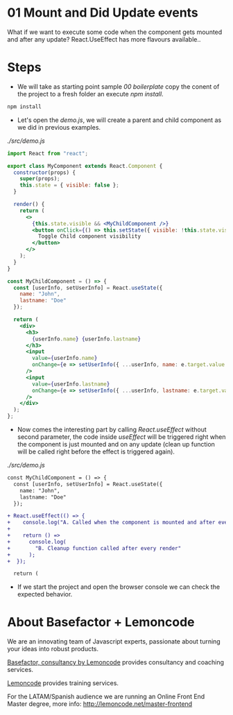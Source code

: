 # 01 Mount and Did Update events

What if we want to execute some code when the component gets mounted
and after any update? React.UseEffect has more flavours available..

# Steps

- We will take as starting point sample _00 boilerplate_ copy the conent of the
  project to a fresh folder an execute _npm install_.

```bash
npm install
```

- Let's open the _demo.js_, we will create a parent and child component as
  we did in previous examples.

_./src/demo.js_

```jsx
import React from "react";

export class MyComponent extends React.Component {
  constructor(props) {
    super(props);
    this.state = { visible: false };
  }

  render() {
    return (
      <>
        {this.state.visible && <MyChildComponent />}
        <button onClick={() => this.setState({ visible: !this.state.visible })}>
          Toggle Child component visibility
        </button>
      </>
    );
  }
}

const MyChildComponent = () => {
  const [userInfo, setUserInfo] = React.useState({
    name: "John",
    lastname: "Doe"
  });

  return (
    <div>
      <h3>
        {userInfo.name} {userInfo.lastname}
      </h3>
      <input
        value={userInfo.name}
        onChange={e => setUserInfo({ ...userInfo, name: e.target.value })}
      />
      <input
        value={userInfo.lastname}
        onChange={e => setUserInfo({ ...userInfo, lastname: e.target.value })}
      />
    </div>
  );
};
```

- Now comes the interesting part by calling _React.useEffect_ without second
  parameter, the code inside _useEffect_ will be triggered right when the
  component is just mounted and on any update (clean up function will be called
  right before the effect is triggered again).

_./src/demo.js_

```diff
const MyChildComponent = () => {
  const [userInfo, setUserInfo] = React.useState({
    name: "John",
    lastname: "Doe"
  });

+ React.useEffect(() => {
+    console.log("A. Called when the component is mounted and after every render");
+
+    return () =>
+      console.log(
+        "B. Cleanup function called after every render"
+      );
+  });

  return (
```

- If we start the project and open the browser console we can check the
  expected behavior.

# About Basefactor + Lemoncode

We are an innovating team of Javascript experts, passionate about turning your ideas into robust products.

[Basefactor, consultancy by Lemoncode](http://www.basefactor.com) provides consultancy and coaching services.

[Lemoncode](http://lemoncode.net/services/en/#en-home) provides training services.

For the LATAM/Spanish audience we are running an Online Front End Master degree, more info: http://lemoncode.net/master-frontend

